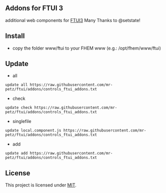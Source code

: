 Addons for FTUI 3
------
additional web components for [FTUI3](https://github.com/knowthelist/ftui)
Many Thanks to @setstate!

Install
------
 * copy the folder www/ftui to your FHEM www (e.g.: /opt/fhem/www/ftui)

Update
------
 * all 
 ````
update all https://raw.githubusercontent.com/mr-petz/ftui/addons/controls_ftui_addons.txt
````

 * check
 ````
update check https://raw.githubusercontent.com/mr-petz/ftui/addons/controls_ftui_addons.txt
````

 * singlefile
 ````
update local.component.js https://raw.githubusercontent.com/mr-petz/ftui/addons/controls_ftui_addons.txt
````

 * add
 ````
update add https://raw.githubusercontent.com/mr-petz/ftui/addons/controls_ftui_addons.txt
````

License
-------
This project is licensed under [MIT](http://www.opensource.org/licenses/mit-license.php).
